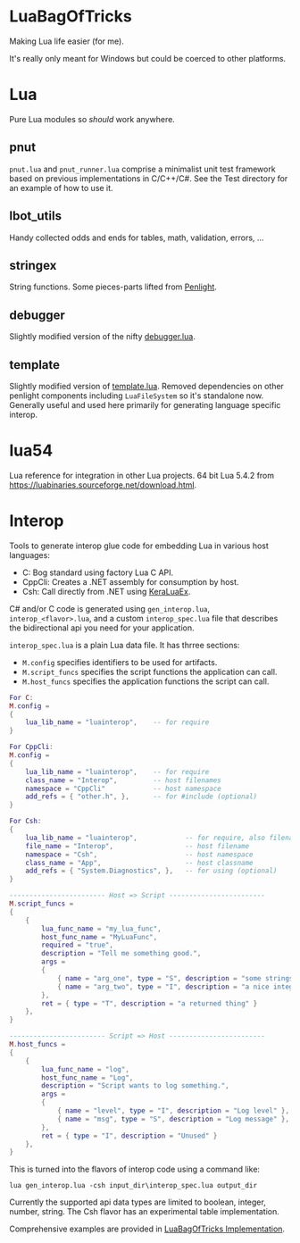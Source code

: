 # LuaBagOfTricks

Making Lua life easier (for me).

It's really only meant for Windows but could be coerced to other platforms.

# Lua
Pure Lua modules so *should* work anywhere.

## pnut
`pnut.lua` and `pnut_runner.lua` comprise a minimalist unit test framework based on previous implementations in C/C++/C#.
See the Test directory for an example of how to use it.

## lbot_utils
Handy collected odds and ends for tables, math, validation, errors, ...

## stringex
String functions. Some pieces-parts lifted from  [Penlight](https://github.com/lunarmodules/Penlight).

## debugger
Slightly modified version of the nifty [debugger.lua](https://github.com/slembcke/debugger.lua).

## template
Slightly modified version of [template.lua](https://github.com/lunarmodules/Penlight).
Removed dependencies on other penlight components including `LuaFileSystem` so it's standalone now.
Generally useful and used here primarily for generating language specific interop.

# lua54
Lua reference for integration in other Lua projects. 64 bit Lua 5.4.2 from https://luabinaries.sourceforge.net/download.html.

# Interop

Tools to generate interop glue code for embedding Lua in various host languages:
- C: Bog standard using factory Lua C API.
- CppCli: Creates a .NET assembly for consumption by host.
- Csh: Call directly from .NET using [KeraLuaEx](https://github.com/cepthomas/KeraLuaEx.git).


C# and/or C code is generated using `gen_interop.lua`, `interop_<flavor>.lua`, and a custom `interop_spec.lua`
file that describes the bidirectional api you need for your application.

`interop_spec.lua` is a plain Lua data file. It has thrree sections:
  - `M.config` specifies identifiers to be used for artifacts.
  - `M.script_funcs` specifies the script functions the application can call.
  - `M.host_funcs` specifies the application functions the script can call.

```lua
For C:
M.config =
{
    lua_lib_name = "luainterop",    -- for require
}

For CppCli:
M.config =
{
    lua_lib_name = "luainterop",    -- for require
    class_name = "Interop",         -- host filenames
    namespace = "CppCli"            -- host namespace
    add_refs = { "other.h", },      -- for #include (optional)
}

For Csh:
{
    lua_lib_name = "luainterop",            -- for require, also filename
    file_name = "Interop",                  -- host filename
    namespace = "Csh",                      -- host namespace
    class_name = "App",                     -- host classname
    add_refs = { "System.Diagnostics", },   -- for using (optional)
}

------------------------ Host => Script ------------------------
M.script_funcs =
{
    {
        lua_func_name = "my_lua_func",
        host_func_name = "MyLuaFunc",
        required = "true",
        description = "Tell me something good.",
        args =
        {
            { name = "arg_one", type = "S", description = "some strings" },
            { name = "arg_two", type = "I", description = "a nice integer" },
        },
        ret = { type = "T", description = "a returned thing" }
    },
}

------------------------ Script => Host ------------------------
M.host_funcs =
{
    {
        lua_func_name = "log",
        host_func_name = "Log",
        description = "Script wants to log something.",
        args =
        {
            { name = "level", type = "I", description = "Log level" },
            { name = "msg", type = "S", description = "Log message" },
        },
        ret = { type = "I", description = "Unused" }
    },
}
```

This is turned into the flavors of interop code using a command like:
```
lua gen_interop.lua -csh input_dir\interop_spec.lua output_dir
```

Currently the supported api data types are limited to boolean, integer, number, string.
The Csh flavor has an experimental table implementation.

Comprehensive examples are provided in  [LuaBagOfTricks Implementation](https://github.com/cepthomas/LbotImpl.git).


